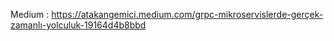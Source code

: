 Medium : https://atakangemici.medium.com/grpc-mikroservislerde-gerçek-zamanlı-yolculuk-19164d4b8bbd
